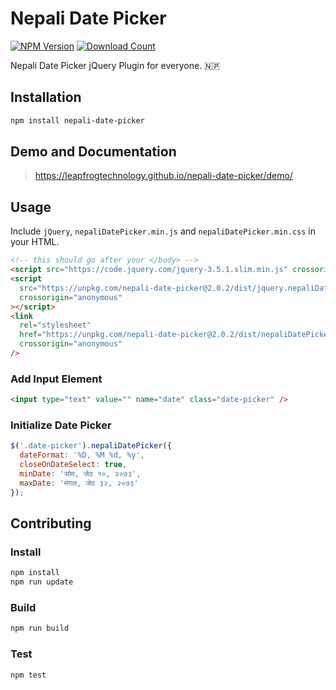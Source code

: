 # Nepali Date Picker

[![NPM Version][npm-image]][npm-url]
[![Download Count][download-url]][npm-url]

[npm-image]: https://img.shields.io/npm/v/nepali-date-picker.svg?style=flat-square
[npm-url]: https://npmjs.org/package/nepali-date-picker
[download-url]: https://img.shields.io/npm/dt/nepali-date-picker.svg?style=flat-square

Nepali Date Picker jQuery Plugin for everyone. 🇳🇵

## Installation

```bash
npm install nepali-date-picker
```

## Demo and Documentation

> https://leapfrogtechnology.github.io/nepali-date-picker/demo/

## Usage

Include `jQuery`, `nepaliDatePicker.min.js` and `nepaliDatePicker.min.css` in your HTML.

```html
<!-- this should go after your </body> -->
<script src="https://code.jquery.com/jquery-3.5.1.slim.min.js" crossorigin="anonymous"></script>
<script
  src="https://unpkg.com/nepali-date-picker@2.0.2/dist/jquery.nepaliDatePicker.min.js"
  crossorigin="anonymous"
></script>
<link
  rel="stylesheet"
  href="https://unpkg.com/nepali-date-picker@2.0.2/dist/nepaliDatePicker.min.css"
  crossorigin="anonymous"
/>
```

### Add Input Element

```html
<input type="text" value="" name="date" class="date-picker" />
```

### Initialize Date Picker

```javascript
$('.date-picker').nepaliDatePicker({
  dateFormat: '%D, %M %d, %y',
  closeOnDateSelect: true,
  minDate: 'सोम, जेठ १०, २०७३',
  maxDate: 'मंगल, जेठ ३२, २०७३'
});
```

## Contributing

### Install

```bash
npm install
npm run update
```

### Build

```bash
npm run build
```

### Test

```bash
npm test
```
